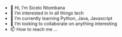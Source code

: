 - 👋 Hi, I’m Sicelo Ntombana
- 👀 I’m interested in in all things tech
- 🌱 I’m currently learning Python, Java, Javascript
- 💞️ I’m looking to collaborate on anything interesting 
- 📫 How to reach me ...

<!---
Sicelo-KD/Sicelo-KD is a ✨ special ✨ repository because its `README.md` (this file) appears on your GitHub profile.
You can click the Preview link to take a look at your changes.
--->
